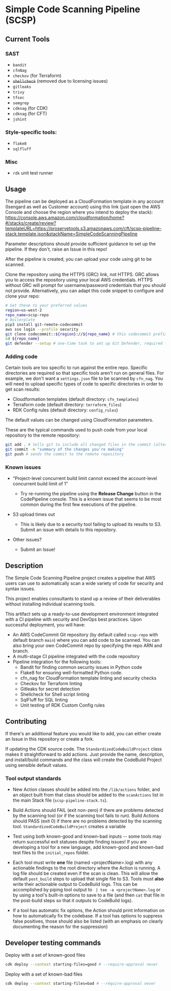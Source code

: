 # Simple Code Scanning Pipeline (SCSP)

## Current Tools

### SAST

-   `bandit`
-   `cfnNag`
-   `checkov` (for Terraform)
-   ~~`shellcheck`~~ (removed due to licensing issues)
-   `gitleaks`
-   `trivy`
-   `tfsec`
-   `semgrep`
-   `cdknag` (for CDK)
-   `cdknag` (for CFT)
-   `jshint`

### Style-specific tools:

-   `flake8`
-   `sqlfluff`

### Misc

-   `rdk` unit test runner

## Usage

The pipeline can be deployed as a CloudFormation template in any account
(Isengard as well as Customer account) using this link (just open the AWS
Console and choose the region where you intend to deploy the stack):
https://console.aws.amazon.com/cloudformation/home?#/stacks/create/review?templateURL=https://proservetools.s3.amazonaws.com/cft/scsp-pipeline-stack.template.json&stackName=SimpleCodeScanningPipeline

Parameter descriptions should provide sufficient guidance to set up the
pipeline. If they don't, raise an Issue in this repo!

After the pipeline is created, you can upload your code using git to be scanned.

Clone the repository using the HTTPS (GRC) link, not HTTPS. GRC allows you to
access the repository using your local AWS credentials. HTTPS without GRC will
prompt for username/password credentials that you should not provide.
Alternatively, you can adapt this code snippet to configure and clone your repo:

```bash
# Set these to your preferred values
region=us-west-2
repo_name=scsp-repo
# Boilerplate
pip3 install git-remote-codecommit
aws sso login --profile security
git clone codecommit::${region}://${repo_name} # this codecommit prefixed URL is equivalent to copying the HTTPS (GRC) link from CodeCommit
cd ${repo_name}
git defender --setup # one-time task to set up Git Defender, required for all internal git usage
```

### Adding code

Certain tools are too specific to run against the entire repo. Specific
directories are required so that specific tools aren't run on general files. For
example, we don't want a `settings.json` file to be scanned by `cfn_nag`. You
will need to upload specific types of code to specific directories in order to
get scan results:

-   Cloudformation templates (default directory: `cfn_templates`)
-   Terraform code (default directory: `terraform_files`)
-   RDK Config rules (default directory: `config_rules`)

The default values can be changed using CloudFormation parameters.

These are the typical commands used to push code from your local repository to
the remote repository:

```bash
git add . # tells git to include all changed files in the commit (alternatively, instead of . you can specify file/directory names)
git commit -m "summary of the changes you're making"
git push # sends the commit to the remote repository
```

### Known issues

-   “Project-level concurrent build limit cannot exceed the account-level
    concurrent build limit of 1”

    -   Try re-running the pipeline using the **Release Change** button in the
        CodePipeline console. This is a known issue that seems to be most common
        during the first few executions of the pipeline.

-   S3 upload times out

    -   This is likely due to a security tool failing to upload its results to
        S3. Submit an issue with details to this repository.

-   Other issues?

    -   Submit an Issue!

## Description

The Simple Code Scanning Pipeline project creates a pipeline that AWS users can
use to automatically scan a wide variety of code for security and syntax issues.

This project enables consultants to stand up a review of their deliverables
without installing individual scanning tools.

This artifact sets up a ready-to-use development environment integrated with a
CI pipeline with security and DevOps best practices. Upon successful deployment,
you will have:

-   An AWS CodeCommit Git repository (by default called `scsp-repo` with default
    branch `main`) where you can add code to be scanned. You can also bring your
    own CodeCommit repo by specifying the repo ARN and branch.
-   A multi-stage CI pipeline integrated with the code repository
-   Pipeline integration for the following tools:
    -   Bandit for finding common security issues in Python code
    -   Flake8 for ensuring well-formatted Python code.
    -   cfn_nag for CloudFormation template linting and security checks
    -   Checkov for Terraform linting
    -   Gitleaks for secret detection
    -   Shellcheck for Shell script linting
    -   SqlFluff for SQL linting
    -   Unit testing of RDK Custom Config rules

## Contributing

If there's an additional feature you would like to add, you can either create an
Issue in this repository or create a fork.

If updating the CDK source code. The `StandardizedCodeBuildProject` class makes
it straightforward to add actions. Just provide the name, description, and
install/build commands and the class will create the CodeBuild Project using
sensible default values.

### Tool output standards

-   New Action classes should be added into the `/lib/actions` folder, and an
    object built from that class should be added to the `scanActions` list in
    the main Stack file (`scsp-pipeline-stack.ts`).

-   Build Actions should FAIL (exit non-zero) if there are problems detected by
    the scanning tool (or if the scanning tool fails to run). Build Actions
    should PASS (exit 0) if there are no problems detected by the scanning tool.
    `StandardizedCodeBuildProject` creates a variable

-   Test using both known-good and known-bad inputs -- some tools may return
    successful exit statuses despite finding issues! If you are developing a
    tool for a new language, add known-good and known-bad test files to the
    `initial_repos` folder.

-   Each tool must write **one** file (named \<projectName\>.log) with any
    actionable findings to the root directory where the Action is running. A log
    file should be created even if the scan is clean. This will allow the
    default `post_build` steps to upload that single file to S3. Tools must
    **also** write their actionable output to CodeBuild logs. This can be
    accomplished by piping tool output to ` | tee -a <projectName>.log` or by
    using a tool's built-in options to save to a file (and then `cat` that file
    in the post-build steps so that it outputs to CodeBuild logs).

-   If a tool has automatic fix options, the Action should print information on
    how to automatically fix the codebase. If a tool has options to suppress
    false positives, those should also be listed (with an emphasis on clearly
    documenting the reason for the suppression)

## Developer testing commands

Deploy with a set of known-good files

```bash
cdk deploy --context starting-files=good # --require-approval never
```

Deploy with a set of known-bad files

```bash
cdk deploy --context starting-files=bad # --require-approval never
```
